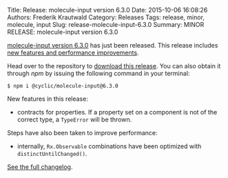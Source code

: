Title: Release: molecule-input version 6.3.0
Date: 2015-10-06 16:08:26
Authors: Frederik Krautwald
Category: Releases
Tags: release, minor, molecule, input
Slug: release-molecule-input-6.3.0
Summary: MINOR RELEASE: molecule-input version 6.3.0

[molecule-input version 6.3.0][1] has just been released. This release includes
[new features and performance improvements][2].

Head over to the repository to [download this release][1]. You can also obtain it
through *npm* by issuing the following command in your terminal:

```shell
$ npm i @cyclic/molecule-input@6.3.0
```

New features in this release:

- contracts for properties. If a property set on a component
  is not of the correct type, a `TypeError` will be thrown.

Steps have also been taken to improve performance:

- internally, `Rx.Observable` combinations have been optimized
  with `distinctUntilChanged()`.

[See the full changelog][2].

[1]: https://github.com/CyclicMaterials/molecule-input/releases/tag/v6.3.0
[2]: https://github.com/CyclicMaterials/molecule-input/blob/master/CHANGELOG.md#v630-2015-10-06
